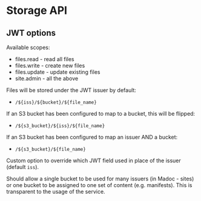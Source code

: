 # Storage API


## JWT options
Available scopes:
* files.read - read all files
* files.write - create new files
* files.update - update existing files
* site.admin - all the above

Files will be stored under the JWT issuer by default:
* `/${iss}/${bucket}/${file_name}`

If an S3 bucket has been configured to map to a bucket, this will be flipped:
* `/${s3_bucket}/${iss}/${file_name}`

If an S3 bucket has been configured to map an issuer AND a bucket:
* `/${s3_bucket}/${file_name}`

Custom option to override which JWT field used in place of the issuer (default `iss`).

Should allow a single bucket to be used for many issuers (in Madoc - sites) or one bucket
to be assigned to one set of content (e.g. manifests). This is transparent to the
usage of the service.
